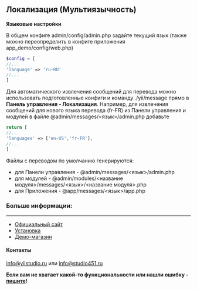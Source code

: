 ## Локализация (Мультиязычность) ##

**Языковые настройки**

В общем конфиге admin/config/admin.php задайте текущий язык (также можно переопределить в конфиге приложения  app_demo/config/web.php)

```php
$config = [
//...
'language' => 'ru-RU' 
//...
]
```

Для автоматического извлечения сообщений для перевода можно использовать подготовленные конфиги и команду ./yii/message прямо в **Панель управления - Локализация**.
Например, для извлечения сообщений для нового языка перевода (fr-FR) из Панели управления и модулей в файле @admin/messages/<язык>/admin.php добавьте

```php
return [
//...
'languages' => ['en-US','fr-FR'],
//...
]
```

Файлы с переводом по умолчанию генерируются:
* для Панели управления - @admin/messages/<язык>/admin.php
* для модулей - @admin/modules/<название модуля>/messages/<язык>/<название модуля>.php
* для Приложения - @app/messages/<язык>/app.php

### Больше информации: ###
----------
* [Официальный сайт](https://yiistudio.ru)
* [Установка](https://yiistudio.ru/install)
* [Демо-магазин](https://demo.yiistudio.ru)

#### Контакты ####

info@yiistudio.ru или info@studio451.ru

**Если вам не хватает какой-то функциональности или нашли ошибку - [пишите](https://yiistudio.ru/contact)!**
